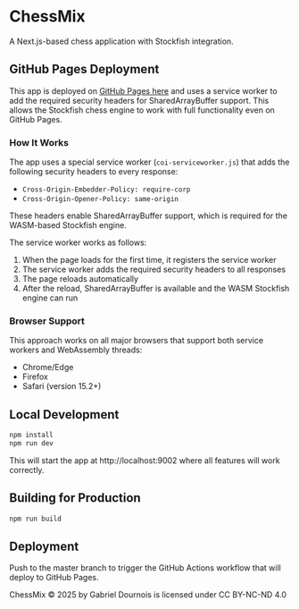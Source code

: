# ChessMix

A Next.js-based chess application with Stockfish integration.

## GitHub Pages Deployment

This app is deployed on [GitHub Pages here](https://clinche.github.io/randomchess) and uses a service worker to add the required security headers for SharedArrayBuffer support. This allows the Stockfish chess engine to work with full functionality even on GitHub Pages.

### How It Works

The app uses a special service worker (`coi-serviceworker.js`) that adds the following security headers to every response:

- `Cross-Origin-Embedder-Policy: require-corp`
- `Cross-Origin-Opener-Policy: same-origin`

These headers enable SharedArrayBuffer support, which is required for the WASM-based Stockfish engine.

The service worker works as follows:

1. When the page loads for the first time, it registers the service worker
2. The service worker adds the required security headers to all responses
3. The page reloads automatically
4. After the reload, SharedArrayBuffer is available and the WASM Stockfish engine can run

### Browser Support

This approach works on all major browsers that support both service workers and WebAssembly threads:

- Chrome/Edge
- Firefox
- Safari (version 15.2+)

## Local Development

```bash
npm install
npm run dev
```

This will start the app at http://localhost:9002 where all features will work correctly.

## Building for Production

```bash
npm run build
```

## Deployment

Push to the master branch to trigger the GitHub Actions workflow that will deploy to GitHub Pages.

ChessMix © 2025 by Gabriel Dournois is licensed under CC BY-NC-ND 4.0
